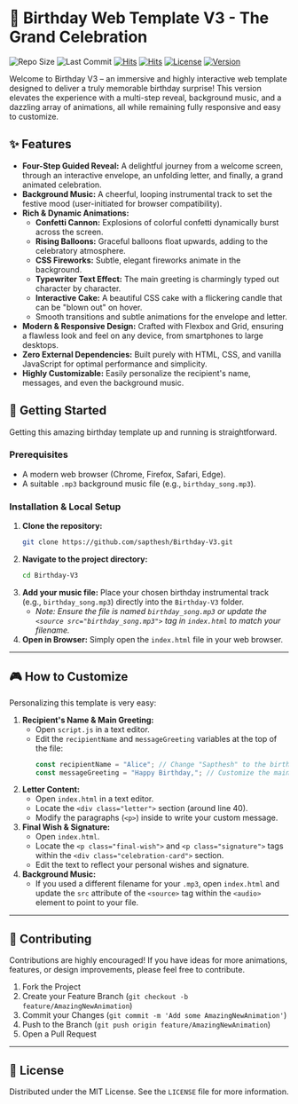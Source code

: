 # 🎂 Birthday Web Template V3 - The Grand Celebration

<img src="https://img.shields.io/github/repo-size/sapthesh/Birthday-V3?style=for-the-badge&logo=github&color=ff69b4&logoColor=white" alt="Repo Size"> <img src="https://img.shields.io/github/last-commit/sapthesh/Birthday-V3?style=for-the-badge&logo=github&color=f4d03f&logoColor=white" alt="Last Commit"> 
<a href="https://hits.sh/github.com/sapthesh/Birthday-V3/"><img alt="Hits" src="https://hits.sh/github.com/sapthesh/Birthday-V3.svg?style=for-the-badge"/></a>
<a href="https://hits.sh/github.com/sapthesh/Birthday-V3/"><img alt="Hits" src="https://hits.sh/github.com/sapthesh/Birthday-V3.svg?view=today-total&style=for-the-badge&color=fe7d37"/></a>
[![License](https://img.shields.io/badge/License-MIT-green.svg?style=for-the-badge)](LICENSE)
[![Version](https://img.shields.io/badge/Version-3.0-blue.svg?style=for-the-badge)]()

Welcome to Birthday V3 – an immersive and highly interactive web template designed to deliver a truly memorable birthday surprise! This version elevates the experience with a multi-step reveal, background music, and a dazzling array of animations, all while remaining fully responsive and easy to customize.

## ✨ Features

* **Four-Step Guided Reveal:** A delightful journey from a welcome screen, through an interactive envelope, an unfolding letter, and finally, a grand animated celebration.
* **Background Music:** A cheerful, looping instrumental track to set the festive mood (user-initiated for browser compatibility).
* **Rich & Dynamic Animations:**
    * **Confetti Cannon:** Explosions of colorful confetti dynamically burst across the screen.
    * **Rising Balloons:** Graceful balloons float upwards, adding to the celebratory atmosphere.
    * **CSS Fireworks:** Subtle, elegant fireworks animate in the background.
    * **Typewriter Text Effect:** The main greeting is charmingly typed out character by character.
    * **Interactive Cake:** A beautiful CSS cake with a flickering candle that can be "blown out" on hover.
    * Smooth transitions and subtle animations for the envelope and letter.
* **Modern & Responsive Design:** Crafted with Flexbox and Grid, ensuring a flawless look and feel on any device, from smartphones to large desktops.
* **Zero External Dependencies:** Built purely with HTML, CSS, and vanilla JavaScript for optimal performance and simplicity.
* **Highly Customizable:** Easily personalize the recipient's name, messages, and even the background music.

## 🚀 Getting Started

Getting this amazing birthday template up and running is straightforward.

### Prerequisites

* A modern web browser (Chrome, Firefox, Safari, Edge).
* A suitable `.mp3` background music file (e.g., `birthday_song.mp3`).

### Installation & Local Setup

1.  **Clone the repository:**
    ```bash
    git clone https://github.com/sapthesh/Birthday-V3.git
    ```
2.  **Navigate to the project directory:**
    ```bash
    cd Birthday-V3
    ```
3.  **Add your music file:**
    Place your chosen birthday instrumental track (e.g., `birthday_song.mp3`) directly into the `Birthday-V3` folder.
    * *Note: Ensure the file is named `birthday_song.mp3` or update the `<source src="birthday_song.mp3">` tag in `index.html` to match your filename.*
4.  **Open in Browser:**
    Simply open the `index.html` file in your web browser.

***

## 🎮 How to Customize

Personalizing this template is very easy:

1.  **Recipient's Name & Main Greeting:**
    * Open `script.js` in a text editor.
    * Edit the `recipientName` and `messageGreeting` variables at the top of the file:
        ```javascript
        const recipientName = "Alice"; // Change "Sapthesh" to the birthday person's name
        const messageGreeting = "Happy Birthday,"; // Customize the main greeting
        ```
2.  **Letter Content:**
    * Open `index.html` in a text editor.
    * Locate the `<div class="letter">` section (around line 40).
    * Modify the paragraphs (`<p>`) inside to write your custom message.
3.  **Final Wish & Signature:**
    * Open `index.html`.
    * Locate the `<p class="final-wish">` and `<p class="signature">` tags within the `<div class="celebration-card">` section.
    * Edit the text to reflect your personal wishes and signature.
4.  **Background Music:**
    * If you used a different filename for your `.mp3`, open `index.html` and update the `src` attribute of the `<source>` tag within the `<audio>` element to point to your file.

***

## 🤝 Contributing

Contributions are highly encouraged! If you have ideas for more animations, features, or design improvements, please feel free to contribute.

1.  Fork the Project
2.  Create your Feature Branch (`git checkout -b feature/AmazingNewAnimation`)
3.  Commit your Changes (`git commit -m 'Add some AmazingNewAnimation'`)
4.  Push to the Branch (`git push origin feature/AmazingNewAnimation`)
5.  Open a Pull Request

***

## 📜 License

Distributed under the MIT License. See the `LICENSE` file for more information.
